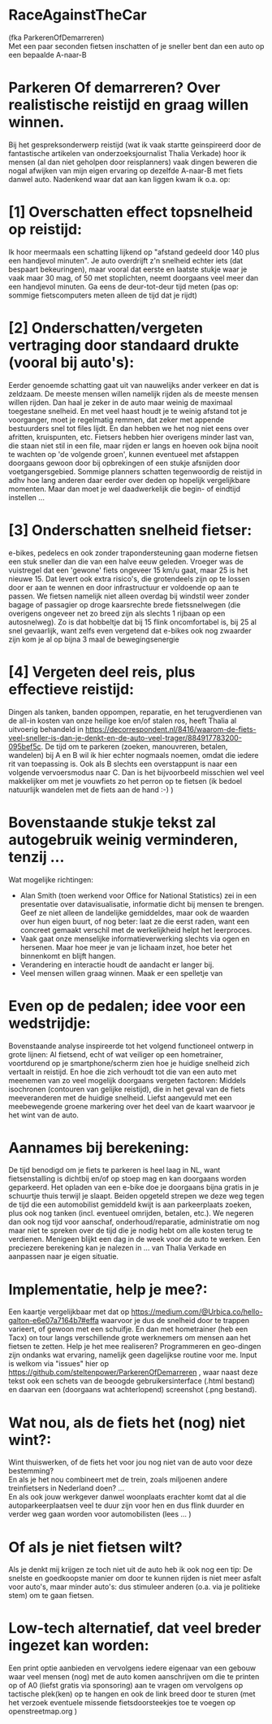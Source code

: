 # RaceAgainstTheCar
(fka ParkerenOfDemarreren)<br>
Met een paar seconden fietsen inschatten of je sneller bent dan een auto op een bepaalde A-naar-B

Parkeren Of demarreren?
Over realistische reistijd en graag willen winnen.
===============================================================================

Bij het gespreksonderwerp reistijd (wat ik vaak startte geinspireerd door de fantastische artikelen van 
onderzoeksjournalist Thalia Verkade) hoor ik mensen (al dan niet geholpen door reisplanners) vaak 
dingen beweren die nogal afwijken van mijn eigen ervaring op dezelfde A-naar-B met fiets danwel auto. 
Nadenkend waar dat aan kan liggen kwam ik o.a. op:

[1] Overschatten effect topsnelheid op reistijd:
================================================
Ik hoor meermaals een schatting lijkend op "afstand gedeeld door 140 plus een handjevol minuten". Je 
auto overdrijft z'n snelheid echter iets (dat bespaart bekeuringen), maar vooral dat eerste en laatste stukje 
waar je vaak maar 30 mag, of 50 met stoplichten, neemt doorgaans veel meer dan een handjevol minuten.
Ga eens de deur-tot-deur tijd meten (pas op: sommige fietscomputers meten alleen de tijd dat je rijdt)

[2] Onderschatten/vergeten vertraging door standaard drukte (vooral bij auto's):
================================================================================
Eerder genoemde schatting gaat uit van nauwelijks ander verkeer en dat is zeldzaam. De meeste mensen willen namelijk rijden als de meeste mensen willen rijden. Dan haal je zeker in de auto maar weinig de maximaal toegestane 
snelheid. En met veel haast houdt je te weinig afstand tot je voorganger, moet je regelmatig remmen, dat 
zeker met appende bestuurders snel tot files lijdt. En dan hebben we het nog niet eens over afritten, 
kruispunten, etc. Fietsers hebben hier overigens minder last van, die staan niet stil in een file, maar 
rijden er langs en hoeven ook bijna nooit te wachten op 'de volgende groen', kunnen eventueel met 
afstappen doorgaans gewoon door bij opbrekingen of een stukje afsnijden door voetgangersgebied.
Sommige planners schatten tegenwoordig de reistijd in adhv hoe lang anderen daar eerder over deden op 
hopelijk vergelijkbare momenten. Maar dan moet je wel daadwerkelijk die begin- of eindtijd instellen ...

[3] Onderschatten snelheid fietser:
===================================
e-bikes, pedelecs en ook zonder trapondersteuning gaan moderne fietsen een stuk sneller dan die van een 
halve eeuw geleden. Vroeger was de vuistregel dat een 'gewone' fiets ongeveer 15 km/u gaat, maar 25 is 
het nieuwe 15. Dat levert ook extra risico's, die grotendeels zijn op te lossen door er aan te wennen 
en door infrastructuur er voldoende op aan te passen. We fietsen namelijk niet alleen overdag bij windstil weer zonder bagage of passagier op droge kaarsrechte brede fietssnelwegen (die overigens ongeveer net zo breed zijn als slechts 1 rijbaan op een autosnelweg). Zo is dat hobbeltje dat bij 15 flink oncomfortabel is, bij 25 al snel gevaarlijk, want zelfs even vergetend dat e-bikes ook nog zwaarder zijn kom je al op bijna 3 maal de bewegingsenergie

[4] Vergeten deel reis, plus effectieve reistijd:
=================================================
Dingen als tanken, banden oppompen, reparatie, en het terugverdienen van de all-in kosten van onze heilige koe en/of stalen ros, heeft Thalia al uitvoerig behandeld in https://decorrespondent.nl/8416/waarom-de-fiets-veel-sneller-is-dan-je-denkt-en-de-auto-veel-trager/884917783200-095bef5c. De tijd om te parkeren (zoeken, manouvreren, betalen, wandelen) bij A en B wil ik hier echter nogmaals noemen, omdat die iedere rit van toepassing is. Ook als B slechts een overstappunt is naar een volgende vervoersmodus naar C. Dan is het bijvoorbeeld misschien wel veel makkelijker om met je vouwfiets zo het perron op te fietsen (ik bedoel natuurlijk wandelen met de fiets aan de hand :-) )

Bovenstaande stukje tekst zal autogebruik weinig verminderen, tenzij ...
========================================================================
Wat mogelijke richtingen:
- Alan Smith (toen werkend voor Office for National Statistics) zei in een presentatie over 
datavisualisatie, informatie dicht bij mensen te brengen. Geef ze niet alleen de landelijke gemiddeldes, 
maar ook de waarden over hun eigen buurt, of nog beter: laat ze die eerst raden, want een concreet gemaakt verschil met de werkelijkheid helpt het leerproces.
- Vaak gaat onze menselijke informatieverwerking slechts via ogen en hersenen. Maar hoe meer je van je 
lichaam inzet, hoe beter het binnenkomt en blijft hangen.
- Verandering en interactie houdt de aandacht er langer bij.
- Veel mensen willen graag winnen. Maak er een spelletje van

Even op de pedalen; idee voor een wedstrijdje:
==========================================================
Bovenstaande analyse inspireerde tot het volgend functioneel ontwerp in grote lijnen:
Al fietsend, echt of wat veiliger op een hometrainer, voortdurend op je smartphone/scherm zien hoe je huidige snelheid zich vertaalt in reistijd. En hoe die zich verhoudt tot die van een auto met meenemen van zo veel mogelijk doorgaans vergeten factoren: Middels isochronen (contouren van gelijke reistijd), die in het geval van de fiets meeveranderen met de huidige snelheid. Liefst aangevuld met een meebewegende groene markering over het deel van de kaart waarvoor je het wint van de auto.

Aannames bij berekening:
========================
De tijd benodigd om je fiets te parkeren is heel laag in NL, want fietsenstalling is dichtbij en/of op stoep mag en kan doorgaans worden geparkeerd. Het opladen van een e-bike doe je doorgaans bijna gratis in je schuurtje thuis terwijl je slaapt. Beiden opgeteld strepen we deze weg tegen de tijd die een automobilist gemiddeld kwijt is aan parkeerplaats zoeken, plus ook nog tanken (incl. eventueel omrijden, betalen, etc.). We negeren dan ook nog tijd voor aanschaf, onderhoud/reparatie, administratie om nog maar niet te spreken over de tijd die je nodig hebt om alle kosten terug te verdienen. Menigeen blijkt een dag in de week voor de auto te werken. Een preciezere berekening kan je nalezen in ... van Thalia Verkade en aanpassen naar je eigen situatie.<br>

Implementatie, help je mee?:
============================
Een kaartje vergelijkbaar met dat op https://medium.com/@Urbica.co/hello-galton-e6e07a7164b7#effa waarvoor je dus de snelheid door te trappen varieert, of gewoon met een schuifje. En dan met hometrainer (heb een Tacx) on tour langs verschillende grote werknemers om mensen aan het fietsen te zetten. Help je het mee realiseren? Programmeren en geo-dingen zijn ondanks wat ervaring, namelijk geen dagelijkse routine voor me. Input is welkom via "issues" hier op https://github.com/steltenpower/ParkerenOfDemarreren , waar naast deze tekst ook een schets van de beoogde gebruikersinterface (.html bestand) en daarvan een (doorgaans wat achterlopend) screenshot (.png bestand).


Wat nou, als de fiets het (nog) niet wint?:
===========================================
Wint thuiswerken, of de fiets het voor jou nog niet van de auto voor deze bestemming?<br>
En als je het nou combineert met de trein, zoals miljoenen andere treinfietsers in Nederland doen? ...<br>
En als ook jouw werkgever danwel woonplaats erachter komt dat al die autoparkeerplaatsen veel te duur zijn voor hen en dus flink duurder en verder weg gaan worden voor automobilisten (lees ... )<br>

Of als je niet fietsen wilt?
============================
Als je denkt mij krijgen ze toch niet uit de auto heb ik ook nog een tip: De snelste en goedkoopste manier om door te kunnen rijden is niet meer asfalt voor auto's, maar minder auto's: dus stimuleer anderen (o.a. via je politieke stem) om te gaan fietsen.

Low-tech alternatief, dat veel breder ingezet kan worden:
=========================================================
Een print optie aanbieden en vervolgens iedere eigenaar van een gebouw waar veel mensen (nog) met de auto komen aanschrijven om die te printen op of A0 (liefst gratis via sponsoring) aan te vragen om vervolgens op tactische plek(ken) op te hangen en ook de link breed door te sturen (met het verzoek eventuele missende fietsdoorsteekjes toe te voegen op openstreetmap.org )
